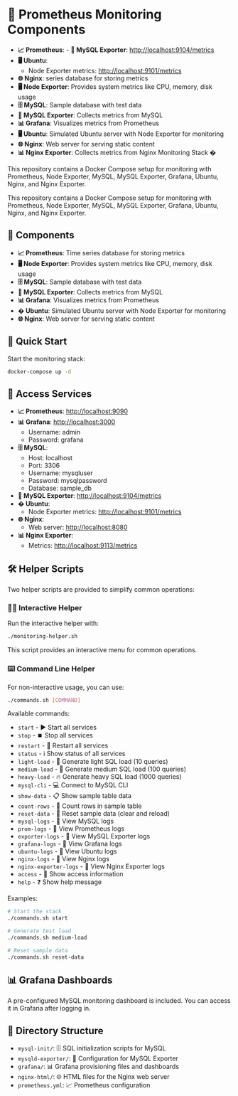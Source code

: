 # 🔭 Prometheus Monitoring Components

- **📈 Prometheus**: - **📡 MySQL Exporter**: [http://localhost:9104/metrics](http://localhost:9104/metrics)
- **🖥️ Ubuntu**:
  - Node Exporter metrics: [http://localhost:9101/metrics](http://localhost:9101/metrics)
- **🌐 Nginx**: series database for storing metrics
- **🖥️ Node Exporter**: Provides system metrics like CPU, memory, disk usage
- **🗄️ MySQL**: Sample database with test data
- **📡 MySQL Exporter**: Collects metrics from MySQL
- **📊 Grafana**: Visualizes metrics from Prometheus
- **🖥️ Ubuntu**: Simulated Ubuntu server with Node Exporter for monitoring
- **🌐 Nginx**: Web server for serving static content
- **📊 Nginx Exporter**: Collects metrics from Nginx Monitoring Stack �

This repository contains a Docker Compose setup for monitoring with Prometheus, Node Exporter, MySQL, MySQL Exporter, Grafana, Ubuntu, Nginx, and Nginx Exporter.

This repository contains a Docker Compose setup for monitoring with Prometheus, Node Exporter, MySQL, MySQL Exporter, Grafana, Ubuntu, Nginx, and Nginx Exporter.

## 🧩 Components

- **📈 Prometheus**: Time series database for storing metrics
- **🖥️ Node Exporter**: Provides system metrics like CPU, memory, disk usage
- **🗄️ MySQL**: Sample database with test data
- **📡 MySQL Exporter**: Collects metrics from MySQL
- **📊 Grafana**: Visualizes metrics from Prometheus
- **�️ Ubuntu**: Simulated Ubuntu server with Node Exporter for monitoring
- **🌐 Nginx**: Web server for serving static content

## 🚀 Quick Start

Start the monitoring stack:

```bash
docker-compose up -d
```

## 🔗 Access Services

- **📈 Prometheus**: [http://localhost:9090](http://localhost:9090)
- **📊 Grafana**: [http://localhost:3000](http://localhost:3000)
  - Username: admin
  - Password: grafana
- **🗄️ MySQL**:
  - Host: localhost
  - Port: 3306
  - Username: mysqluser
  - Password: mysqlpassword
  - Database: sample_db
- **📡 MySQL Exporter**: [http://localhost:9104/metrics](http://localhost:9104/metrics)
- **�️ Ubuntu**:
  - Node Exporter metrics: [http://localhost:9101/metrics](http://localhost:9101/metrics)
- **🌐 Nginx**:
  - Web server: [http://localhost:8080](http://localhost:8080)
- **📊 Nginx Exporter**:
  - Metrics: [http://localhost:9113/metrics](http://localhost:9113/metrics)

## 🛠️ Helper Scripts

Two helper scripts are provided to simplify common operations:

### 🧙‍♂️ Interactive Helper

Run the interactive helper with:

```bash
./monitoring-helper.sh
```

This script provides an interactive menu for common operations.

### ⌨️ Command Line Helper

For non-interactive usage, you can use:

```bash
./commands.sh [COMMAND]
```

Available commands:

- `start` - ▶️ Start all services
- `stop` - ⏹️ Stop all services
- `restart` - 🔄 Restart all services
- `status` - ℹ️ Show status of all services
- `light-load` - 🔸 Generate light SQL load (10 queries)
- `medium-load` - 🔶 Generate medium SQL load (100 queries)
- `heavy-load` - 🔥 Generate heavy SQL load (1000 queries)
- `mysql-cli` - 💻 Connect to MySQL CLI
- `show-data` - 📋 Show sample table data
- `count-rows` - 🔢 Count rows in sample table
- `reset-data` - 🔁 Reset sample data (clear and reload)
- `mysql-logs` - 📜 View MySQL logs
- `prom-logs` - 📜 View Prometheus logs
- `exporter-logs` - 📜 View MySQL Exporter logs
- `grafana-logs` - 📜 View Grafana logs
- `ubuntu-logs` - 📜 View Ubuntu logs
- `nginx-logs` - 📜 View Nginx logs
- `nginx-exporter-logs` - 📜 View Nginx Exporter logs
- `access` - 🔑 Show access information
- `help` - ❓ Show help message

Examples:

```bash
# Start the stack
./commands.sh start

# Generate test load
./commands.sh medium-load

# Reset sample data
./commands.sh reset-data
```

## 📊 Grafana Dashboards

A pre-configured MySQL monitoring dashboard is included. You can access it in Grafana after logging in.

## 📂 Directory Structure

- `mysql-init/`: 🗄️ SQL initialization scripts for MySQL
- `mysqld-exporter/`: 📡 Configuration for MySQL Exporter
- `grafana/`: 📊 Grafana provisioning files and dashboards
- `nginx-html/`: 🌐 HTML files for the Nginx web server
- `prometheus.yml`: 📈 Prometheus configuration
